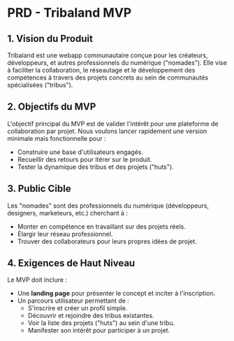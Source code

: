 # PRD - Tribaland MVP

## 1. Vision du Produit

Tribaland est une webapp communautaire conçue pour les créateurs, développeurs, et autres professionnels du numérique ("nomades"). Elle vise à faciliter la collaboration, le réseautage et le développement des compétences à travers des projets concrets au sein de communautés spécialisées ("tribus").

## 2. Objectifs du MVP

L'objectif principal du MVP est de valider l'intérêt pour une plateforme de collaboration par projet. Nous voulons lancer rapidement une version minimale mais fonctionnelle pour :
-   Construire une base d'utilisateurs engagés.
-   Recueillir des retours pour itérer sur le produit.
-   Tester la dynamique des tribus et des projets ("huts").

## 3. Public Cible

Les "nomades" sont des professionnels du numérique (développeurs, designers, marketeurs, etc.) cherchant à :
-   Monter en compétence en travaillant sur des projets réels.
-   Élargir leur réseau professionnel.
-   Trouver des collaborateurs pour leurs propres idées de projet.

## 4. Exigences de Haut Niveau

Le MVP doit inclure :
-   Une **landing page** pour présenter le concept et inciter à l'inscription.
-   Un parcours utilisateur permettant de :
    -   S'inscrire et créer un profil simple.
    -   Découvrir et rejoindre des tribus existantes.
    -   Voir la liste des projets ("huts") au sein d'une tribu.
    -   Manifester son intérêt pour participer à un projet.
